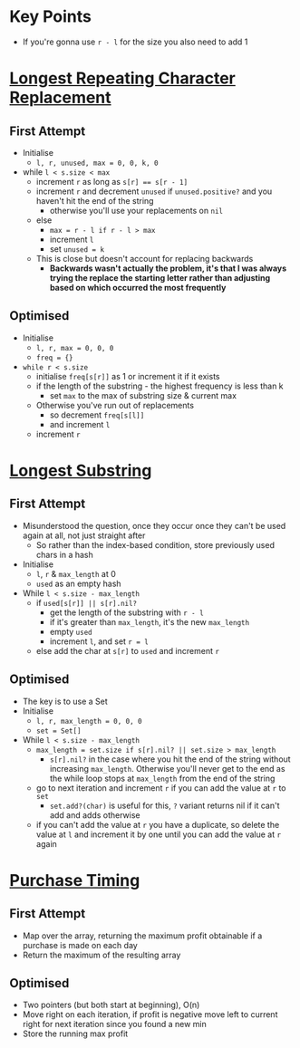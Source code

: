 # Key Points
- If you're gonna use `r - l` for the size you also need to add 1

# [Longest Repeating Character Replacement](https://leetcode.com/problems/longest-repeating-character-replacement/description/)
## First Attempt
- Initialise
	- `l, r, unused, max = 0, 0, k, 0`
- while `l < s.size < max`
	- increment `r` as long as `s[r] == s[r - 1]`
	- increment `r` and decrement `unused` if `unused.positive?` and you haven't hit the end of the string
		- otherwise you'll use your replacements on `nil`
	- else 
		- `max = r - l if r - l > max`
		- increment `l`
		- set `unused = k`
	- This is close but doesn't account for replacing backwards
		- **Backwards wasn't actually the problem, it's that I was always trying the replace the starting letter rather than adjusting based on which occurred the most frequently**
## Optimised
- Initialise 
	- `l, r, max = 0, 0, 0` 
	- `freq = {}`
- `while r < s.size`
	- initialise `freq[s[r]]` as 1 or increment it if it exists
	- if the length of the substring - the highest frequency is less than k
		- set `max` to the max of substring size & current max
	- Otherwise you've run out of replacements
		- so decrement `freq[s[l]]`
		- and increment `l`
	- increment `r`
# [Longest Substring](https://leetcode.com/problems/longest-substring-without-repeating-characters/description/)
## First Attempt
- Misunderstood the question, once they occur once they can't be used again at all, not just straight after
	- So rather than the index-based condition, store previously used chars in a hash
- Initialise
	- `l`, `r` & `max_length` at 0
	- `used` as an empty hash
- While `l < s.size - max_length`
	- if `used[s[r]] || s[r].nil?`
		- get the length of the substring with `r - l`
		- if it's greater than `max_length`, it's the new `max_length`
		- empty `used`
		- increment `l`, and set `r = l`
	- else add the char at `s[r]` to `used` and increment `r`
## Optimised
- The key is to use a Set
- Initialise
	- `l, r, max_length = 0, 0, 0`
	- `set = Set[]`
- While `l < s.size - max_length`
	- `max_length = set.size if s[r].nil? || set.size > max_length`  
		- `s[r].nil?` in the case where you hit the end of the string without increasing `max_length`. Otherwise you'll never get to the end as the while loop stops at `max_length` from the end of the string 
	- go to next iteration and increment `r` if you can add the value at `r` to `set`
		- `set.add?(char)` is useful for this, `?` variant returns nil if it can't add and adds otherwise
	- if you can't add the value at `r` you have a duplicate, so delete the value at `l` and increment it by one until you can add the value at `r` again
# [Purchase Timing](https://leetcode.com/problems/best-time-to-buy-and-sell-stock/)
## First Attempt
- Map over the array, returning the maximum profit obtainable if a purchase is made on each day
- Return the maximum of the resulting array
## Optimised
- Two pointers (but both start at beginning), O(n)
- Move right on each iteration, if profit is negative move left to current right for next iteration since you found a new min
- Store the running max profit